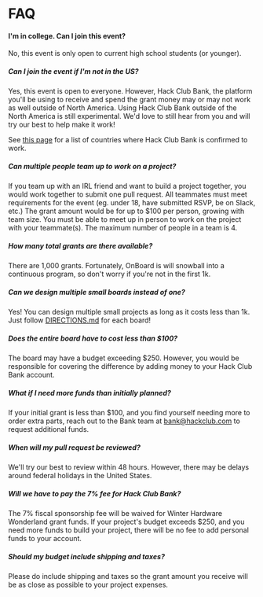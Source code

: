 # FAQ

#### I'm in college. Can I join this event? 

No, this event is only open to current high school students (or younger).

##### Can I join the event if I'm not in the US?

Yes, this event is open to everyone. However, Hack Club Bank, the platform you'll be using to receive and spend the grant money may or may not work as well outside of North America. Using Hack Club Bank outside of the North America is still experimental. We'd love to still hear from you and will try our best to help make it work!

See [this page](./eligible_countries.md) for a list of countries where Hack Club Bank is confirmed to work.

<!-- ##### What if I don't have a project idea?

Check out the [examples](/examples) for inspiration. If you're still stuck, you can ask for help in the [#hardware-party](https://hackclub.slack.com/archives/C0168BR5PDE) channel on Slack. -->

##### Can multiple people team up to work on a project?

If you team up with an IRL friend and want to build a project together, you would work together to submit one pull request. All teammates must meet requirements for the event (eg. under 18, have submitted RSVP, be on Slack, etc.) The grant amount would be for up to $100 per person, growing with team size. You must be able to meet up in person to work on the project with your teammate(s). The maximum number of people in a team is 4.

##### How many total grants are there available?

There are 1,000 grants. Fortunately, OnBoard is will snowball into a continuous program, so don't worry if you're not in the first 1k.

##### Can we design multiple small boards instead of one?

Yes! You can design multiple small projects as long as it costs less than 1k. Just follow [DIRECTIONS.md](https://github.com/hackclub/OnBoard/directions.md) for each board!

##### Does the entire board have to cost less than $100?

The board may have a budget exceeding $250. However, you would be responsible for covering the difference by adding money to your Hack Club Bank account.

##### What if I need more funds than initially planned?

If your initial grant is less than $100, and you find yourself needing more to order extra parts, reach out to the Bank team at bank@hackclub.com to request additional funds.

##### When will my pull request be reviewed?

We'll try our best to review within 48 hours. However, there may be delays around federal holidays in the United States.

##### Will we have to pay the 7% fee for Hack Club Bank?

The 7% fiscal sponsorship fee will be waived for Winter Hardware Wonderland grant funds. If your project's budget exceeds $250, and you need more funds to build your project, there will be no fee to add personal funds to your account.

##### Should my budget include shipping and taxes?

Please do include shipping and taxes so the grant amount you receive will be as close as possible to your project expenses.